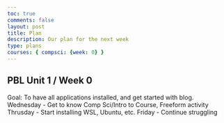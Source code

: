 ```yaml
---
toc: true
comments: false
layout: post
title: Plan
description: Our plan for the next week
type: plans
courses: { compsci: {week: 0} }
---
```


## PBL Unit 1 / Week 0
Goal: To have all applications installed, and get started with blog.
Wednesday - Get to know Comp Sci/Intro to Course, Freeform activity
Thrusday - Start installing WSL, Ubuntu, etc.
Friday - Continue struggling

